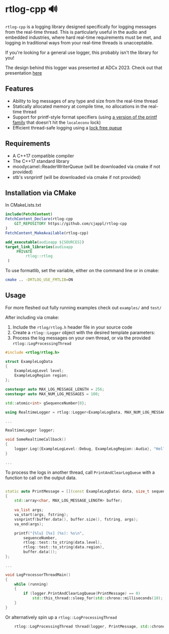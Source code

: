 # rtlog-cpp 🔊

`rtlog-cpp` is a logging library designed specifically for logging messages from the real-time thread. This is particularly useful in the audio and embedded industries, where hard real-time requirements must be met, and logging in traditional ways from your real-time threads is unacceptable.

If you're looking for a general use logger, this probably isn't the library for you!

The design behind this logger was presented at ADCx 2023. Check out that presentation [here](https://github.com/cjappl/Conference-Presentations/tree/main/Taming-Real-Time-Logging-ADCx-2023)

## Features

- Ability to log messages of any type and size from the real-time thread
- Statically allocated memory at compile time, no allocations in the real-time thread
- Support for printf-style format specifiers (using [a version of the printf family](https://github.com/nothings/stb/blob/master/stb_sprintf.h) that doesn't hit the `localeconv` lock)
- Efficient thread-safe logging using a [lock free queue](https://github.com/cameron314/readerwriterqueue)

## Requirements

- A C++17 compatible compiler
- The C++17 standard library
- moodycamel::ReaderWriterQueue (will be downloaded via cmake if not provided)
- stb's vsnprintf (will be downloaded via cmake if not provided)

## Installation via CMake

In CMakeLists.txt
```cmake
include(FetchContent)
FetchContent_Declare(rtlog-cpp
    GIT_REPOSITORY https://github.com/cjappl/rtlog-cpp
)
FetchContent_MakeAvailable(rtlog-cpp)

add_executable(audioapp ${SOURCES})
target_link_libraries(audioapp
     PRIVATE
         rtlog::rtlog
 )
```

To use formatlib, set the variable, either on the command line or in cmake:
```bash
cmake .. -DRTLOG_USE_FMTLIB=ON
```

## Usage

For more fleshed out fully running examples check out `examples/` and `test/`

After including via cmake:

1. Include the `rtlog/rtlog.h` header file in your source code
2. Create a `rtlog::Logger` object with the desired template parameters:
3. Process the log messages on your own thread, or via the provided `rtlog::LogProcessingThread`

```c++
#include <rtlog/rtlog.h>

struct ExampleLogData
{
    ExampleLogLevel level;
    ExampleLogRegion region;
};

constexpr auto MAX_LOG_MESSAGE_LENGTH = 256;
constexpr auto MAX_NUM_LOG_MESSAGES = 100;

std::atomic<int> gSequenceNumber{0};

using RealtimeLogger = rtlog::Logger<ExampleLogData, MAX_NUM_LOG_MESSAGES, MAX_LOG_MESSAGE_LENGTH, gSequenceNumber>;

...

RealtimeLogger logger;

void SomeRealtimeCallback()
{
    logger.Log({ExampleLogLevel::Debug, ExampleLogRegion::Audio}, "Hello, world!");
}

...

```

To process the logs in another thread, call `PrintAndClearLogQueue` with a function to call on the output data.

```c++

static auto PrintMessage = [](const ExampleLogData& data, size_t sequenceNumber, const char* fstring, ...) __attribute__ ((format (printf, 4, 5)))
{
    std::array<char, MAX_LOG_MESSAGE_LENGTH> buffer;
    
    va_list args;
    va_start(args, fstring);
    vsnprintf(buffer.data(), buffer.size(), fstring, args);
    va_end(args);

    printf("{%lu} [%s] (%s): %s\n", 
        sequenceNumber, 
        rtlog::test::to_string(data.level), 
        rtlog::test::to_string(data.region), 
        buffer.data());
};

...

void LogProcessorThreadMain()
{
    while (running)
    {
        if (logger.PrintAndClearLogQueue(PrintMessage) == 0)
            std::this_thread::sleep_for(std::chrono::milliseconds(10);
    }
}

```

Or alternatively spin up a `rtlog::LogProcessingThread`

```c++
    rtlog::LogProcessingThread thread(logger, PrintMessage, std::chrono::milliseconds(10));
```

